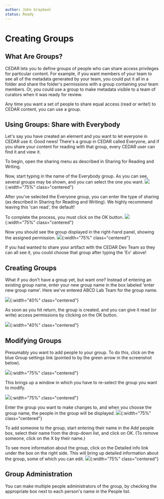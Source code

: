 ```yaml
---
author: John Graybeal
status: Ready
---
```

# Creating Groups

## **What Are Groups?**

CEDAR lets you to define groups of people who can share access privileges for particular content. 
For example, if you want members of your team to see all of the metadata generated by your team,
you could put it all in a folder and share the folder's permissions with a group containing your team members.
Or, you could use a group to make metadata visible to a team of curators when it was ready for review.

Any time you want a set of people to share equal access (read or write!) to CEDAR content, you can use a group.

## **Using Groups: Share with Everybody**

Let's say you have created an element and you want to let everyone in CEDAR use it. Good news!
There's a group in CEDAR called Everyone, and if you share your content for reading with that group, 
every CEDAR user can find it and view it. 

To begin, open the sharing menu as described in Sharing for Reading and Writing.

Now, start typing in the name of the Everybody group. As you can see, several groups may be shown,
and you can select the one you want.
![](../../../../img/userguide/share-settings-find-your-group-20190909.png){:width="75%" class="centered"}

After you've selected the Everyone group, you can enter the type of sharing (as described in Sharing for Reading and Writing). We highly recommend leaving this 'can read', the default!

To complete the process, you must click on the OK button.
![](../../../../img/userguide/share-with-everyone-group-20190909.png){:width="75%" class="centered"}

Now you should see the group displayed in the right-hand panel, showing the assigned permission.
![](../../../../img/userguide/shared-with-everyone-group-20190909.png){:width="75%" class="centered"}

If you had wanted to share your artifact with the CEDAR Dev Team so they can all see it, you could choose that group after typing the 'Ev' above!

## **Creating Groups**

What if you don't have a group yet, but want one?  Instead of entering an existing group name, enter your new group name in the box labeled 'enter new group name'.  Here we've entered ABCD Lab Team for the group name.

![](../../../../img/userguide/share-settings-create-group-20190909.png){:width="40%" class="centered"}

As soon as you hit return, the group is created, and you can give it read (or write) access permissions by clicking on the OK button.

![](../../../../img/userguide/group-created-ready-to-ok-20190909.png){:width="40%" class="centered"}

## **Modifying Groups**

Presumably you want to add people to your group. To do this, 
click on the blue Group settings link (pointed to by the green arrow in the screenshot below).

![](../../../../img/userguide/group-settings-selector-20190909.png){:width="75%" class="centered"}

This brings up a window in which you have to re-select the group you want to modify.

![](../../../../img/userguide/group-settings-empty-20190909.png){:width="75%" class="centered"}

Enter the group you want to make changes to, and when you choose the group name, the people in the group will be displayed.
![](../../../../img/userguide/group-settings-selected-group-20190909.png){:width="75%" class="centered"}

To add someone to the group, start entering their name in the Add people box, select their name from the drop-down list, 
and click on OK. (To remove someone, click on the X by their name.)

To see more information about the group, click on the Detailed info link under the box on the right side. 
This will bring up detailed information about the group, some of which you can edit.
![](../../../../img/userguide/group-settings-detailed-info-20190909.png){:width="75%" class="centered"}

## **Group Administration**

You can make multiple people administrators of the group, by checking the appropriate box next to each person's name in the People list.


